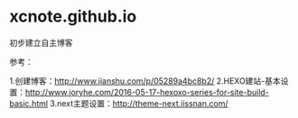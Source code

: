 # xcnote.github.io

初步建立自主博客

参考：

1.创建博客：http://www.jianshu.com/p/05289a4bc8b2/
2.HEXO建站-基本设置：http://www.joryhe.com/2016-05-17-hexoxo-series-for-site-build-basic.html
3.next主题设置：http://theme-next.iissnan.com/
